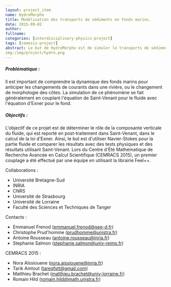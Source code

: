 ```yaml
---
layout: project_item
name: HydroMorpho
title: Modélisation des transports de sédiments en fonds marins.
date: 2015-09-02
author:
fullname:
categories: [interdisciplinary-physics-project]
tags: [cemosis-project]
abstract: Le but de HydroMorpho est de simuler le transports de sédiments en fonds marins en couplant Navier-Stokes et Exner.
img:/img/project/hydro.png
---
```


<h5>Problématique :</h5>
Il est important de comprendre la dynamique des fonds marins pour anticiper les changements de courants dans une rivière, ou le changement de morphologie des côtes.
La simulation de ce phènomène se fait généralement en couplant l'équation de Saint-Venant pour le fluide avec l'équation d'Exner pour le fond.

<h5>Objectifs :</h5>
L'objectif de ce projet est de déterminer le rôle de la composante verticale du fluide, qui est reporté en post-traitement dans Saint-Venant, dans le calcul de la loi d'Exner.
Ainsi, le but est d'utiliser Navier-Stokes pour la partie fluide et comparer les résultats avec des tests physiques et des résultats utilisant Saint-Venant.
Lors du Centre d'Été Mathématique de Recherche Avancée en Calcul Scientifique (CEMRACS 2015), un premier couplage a été effectué par une équipe en utilisant la librairie Feel++.

Collaborations :

- Université Bretagne-Sud
- INRIA
- CNRS
- Université de Strasbourg
- Université de Lorraine
- Faculté des Sciences et Techniques de Tanger

Contacts :

- Emmanuel Frenod (emmanuel.frenod@see-d.fr)
- Christophe Prud'homme (prudhomme@unistra.fr)
- Antoine Rousseau (antoine.rousseau@inria.fr)
- Stephanie Salmon (stephanie.salmon@univ-reims.fr)

CEMRACS 2015 :

- Nora Aïssiouene (nora.aissiouene@inria.fr)
- Tarik Amtout (tareqfstt@gmail.com)
- Matthieu Brachet (matthieu.brachet@univ-lorraine.fr)
- Romain Hild (romain.hild@math.unistra.fr)
